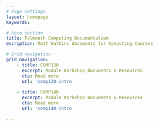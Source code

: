 ```yaml
---
# Page settings
layout: homepage
keywords:

# Hero section
title: Falmouth Computing Documentation 
escription: Matt Watkins documents for Computing Courses

# Grid navigation
grid_navigation:
    - title: COMP120
      excerpt: Module Workshop Documents & Resources
      cta: Read more
      url: 'comp120-intro'
      
    - title: COMP140
      excerpt: Module Workshop Documents & Resources
      cta: Read more
      url: 'comp140-intro'
  
---
```

